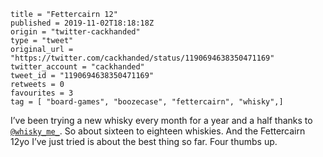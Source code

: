 ```
title = "Fettercairn 12"
published = 2019-11-02T18:18:18Z
origin = "twitter-cackhanded"
type = "tweet"
original_url = "https://twitter.com/cackhanded/status/1190694638350471169"
twitter_account = "cackhanded"
tweet_id = "1190694638350471169"
retweets = 0
favourites = 3
tag = [ "board-games", "boozecase", "fettercairn", "whisky",]
```

I’ve been trying a new whisky every month for a year and a half thanks to [`@whisky_me_`](https://twitter.com/whisky_me_). So about sixteen to eighteen whiskies. And the Fettercairn 12yo I’ve just tried is about the best thing so far. Four thumbs up. 

<p class='image'><img src='https://mnf.m17s.net/2019/11/02/EIYycfeX0AIA0zL.jpg' alt=''></p>

